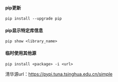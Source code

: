
#### pip更新
```pip
pip install --upgrade pip
```

#### pip显示特定库信息
```pip
pip show <library_name>
```

#### 临时使用其他源
```pip
pip install <package> -i <url>
```
清华源url：https://pypi.tuna.tsinghua.edu.cn/simple